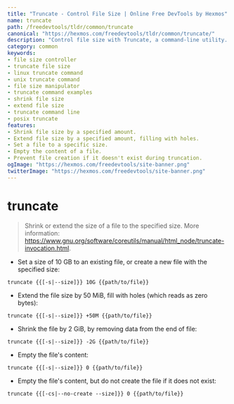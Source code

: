 ```yaml
---
title: "Truncate - Control File Size | Online Free DevTools by Hexmos"
name: truncate
path: /freedevtools/tldr/common/truncate
canonical: "https://hexmos.com/freedevtools/tldr/common/truncate/"
description: "Control file size with Truncate, a command-line utility. Resize, extend, or shrink files effortlessly. Free online tool, no registration required."
category: common
keywords:
- file size controller
- truncate file size
- linux truncate command
- unix truncate command
- file size manipulator
- truncate command examples
- shrink file size
- extend file size
- truncate command line
- posix truncate
features:
- Shrink file size by a specified amount.
- Extend file size by a specified amount, filling with holes.
- Set a file to a specific size.
- Empty the content of a file.
- Prevent file creation if it doesn't exist during truncation.
ogImage: "https://hexmos.com/freedevtools/site-banner.png"
twitterImage: "https://hexmos.com/freedevtools/site-banner.png"
---
```


# truncate

> Shrink or extend the size of a file to the specified size.
> More information: <https://www.gnu.org/software/coreutils/manual/html_node/truncate-invocation.html>.

- Set a size of 10 GB to an existing file, or create a new file with the specified size:

`truncate {{[-s|--size]}} 10G {{path/to/file}}`

- Extend the file size by 50 MiB, fill with holes (which reads as zero bytes):

`truncate {{[-s|--size]}} +50M {{path/to/file}}`

- Shrink the file by 2 GiB, by removing data from the end of file:

`truncate {{[-s|--size]}} -2G {{path/to/file}}`

- Empty the file's content:

`truncate {{[-s|--size]}} 0 {{path/to/file}}`

- Empty the file's content, but do not create the file if it does not exist:

`truncate {{[-cs|--no-create --size]}} 0 {{path/to/file}}`
